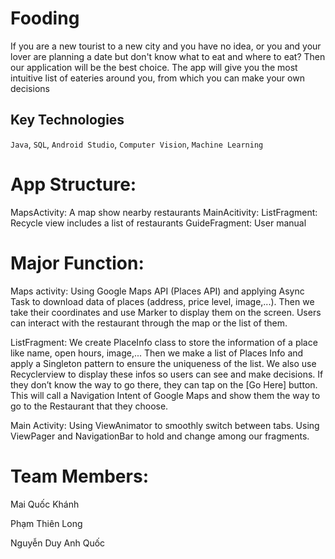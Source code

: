 # Fooding
If you are a new tourist to a new city and you have no idea, or you and your lover are planning a date but don't know what to eat and where to eat? Then our application will be the best choice. The app will give you the most intuitive list of eateries around you, from which you can make your own decisions  

## Key Technologies
`Java`, `SQL`, `Android Studio`, `Computer Vision`, `Machine Learning`

# App Structure:
MapsActivity: A map show nearby restaurants
MainAcitivity:
ListFragment: Recycle view includes a list of restaurants
GuideFragment: User manual

# Major Function:
Maps activity: 
Using Google Maps API (Places API) and applying Async Task to download data of places (address, price level, image,...). 
Then we take their coordinates and use Marker to display them on the screen.
Users can interact with the restaurant through the map or the list of them. 

ListFragment: 
We create PlaceInfo class to store the information of a place like name, open hours, image,...
Then we make a list of Places Info and apply a Singleton pattern to ensure the uniqueness of the list. 
We also use Recyclerview to display these infos so users can see and make decisions. 
If they don’t know the way to go there, they can tap on the [Go Here] button. This will call a Navigation Intent of Google Maps and show them the way to go to the Restaurant that they choose.

Main Activity: 
Using ViewAnimator to smoothly switch between tabs.
Using ViewPager and NavigationBar to hold and change among our fragments.

# Team Members: 
Mai Quốc Khánh 

Phạm Thiên Long

Nguyễn Duy Anh Quốc
